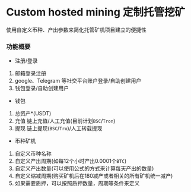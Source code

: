 # Custom hosted mining 定制托管挖矿
使用自定义币种、产出参数来简化托管矿机项目建立的便捷性


### 功能概要

- 注册/登录
1. 邮箱登录注册
2. google、Telegram 等社交平台账户登录/自助创建用户
3. 钱包登录/自助创建用户
   
- 钱包
1. 总资产*(USDT)
2. 充值
   链上充值/人工充值(目前计划`BSC`/`Tron`)
3. 提现
   链上提现(`BSC`/`Tro`)/人工转载提现
   
- 币种矿机
1. 自定义币种名称
2. 自定义产出周期(如每12个小时产出0.0001个`BTC`)
3. 自定义产出数量(可以使用公式的方式来计算每天产出的数量)
4. 自定义缩减周期(购买矿机后在180减产或者相关的所有矿机统一减产)
5. 如果需要质押，可以按照质押数量，周期等条件来定义
